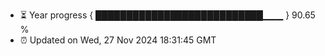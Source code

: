 - ⏳ Year progress { ███████████████████████████▁▁▁ } 90.65 %
- ⏰ Updated on Wed, 27 Nov 2024 18:31:45 GMT

